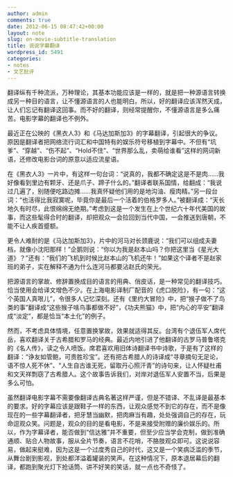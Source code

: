 ```yaml
---
author: admin
comments: true
date: 2012-06-15 08:47:42+00:00
layout: note
slug: on-movie-subtitle-translation
title: 说说字幕翻译
wordpress_id: 5491
categories:
- notes
- 文艺批评
---
```


翻译纵有千种流派，万种理论，其基本功能应该是一样的，就是把一种源语言转换成另一种目的语言，让不懂源语言的人也能明白。所以，好的翻译应该浑然天成，让人们忘记有翻译这回事。而不好的翻译，则经常提醒你，不懂源语言是多么痛苦。电影字幕的翻译也不例外。

最近正在公映的《黑衣人3》和《马达加斯加3》的字幕翻译，引起很大的争议。原因是翻译者把网络流行词汇和中国特有的娱乐符号移植到字幕中。不但有“坑爹”、“穿越”、“伤不起”、“Hold不住”、“世界那么乱，卖萌给谁看”这样的网词新语，还修改电影台词的原意以适应流星语。

在《黑衣人3》一片中，有这样一句台词：“说真的，我都不确定这是不是肉……我好像看到里边有颗牙、还是爪子、蹄子什么的。”翻译者联系国情，给翻成：“我说过几遍了，别随便吃路边摊……我真怀疑他们用的是地沟油、瘦肉精。”另一段台词：“也活得比我寂寞呢，毕竟你是最后一个活着的伯格罗多人。”被翻译成：“天长地久有时尽，此恨绵绵无绝期。”考虑到这是一个发生在上个世纪六十年代美国的故事，而这些髦得合时的翻译，却把观众一会拉回到当代中国，一会推送到唐朝，不能不让人疾首蹙额。

更令人难耐的是《马达加斯加3》，片中的河马对长颈鹿说：“我们可以组成夫妻档，就像小沈阳那样！”企鹅则说：“你以为我是赵本山吗？你把这里当《星光大道》？”还有：“我们的飞机到时候比赵本山的飞机还牛！”如果这个译者不是赵家班的弟子，实在解释不通为什么连河马都要沾赵氏的荣光。

把源语言的掌故、修辞置换成目的语言的用典、俏皮话，是一种常见的翻译技巧。恰当使用会给译文增色不少。在上海电影译制厂配音的《虎口脱险》，有一句：“这个英国人真哏儿”，令很多人记忆深刻。还有《里约大冒险》中，把“猴子做不了鸟类的事”翻译成“这些猴子啥鸟事都做不好”，《功夫熊猫》中，把“内心的平安”翻译成“淡定”，都是恰当“本土化”的例子。

然而，不考虑具体情境，任意置换掌故，效果就适得其反。台湾有个退伍军人席代岳，喜欢翻译关于古希腊和罗马的经典。最近内地引进了他翻译的古罗马普鲁塔克的《名人传》，读之令人喷饭。席君喜欢用旧体诗翻译书中诗歌，于是有了这样的翻译：“诤友如管鲍，可贵胜珍宝”。还有把古希腊人的诗译成“寻章摘句无足论，语不惊人死不休”、“人生自古谁无死，留取丹心照汗青”的诗句来，让人怀疑杜甫和文天祥剽窃了古希腊人。这个故事告诉我们，对岸对退伍军人安置不当，后果是多么可怕。

虽然翻译电影字幕不需要像翻译古典名著这样严谨，但是不错译、不乱译是最基本的要求。好的字幕应该是跟鞋子一样的东西，让观众感觉不到它的存在，而不是像现在的一些字幕翻译者，把牙慧当幽默，把肉麻当有趣，处处强调自己的存在，玩命逗观众笑。问题是，观众的目的是看电影，不是来接受附赠的廉价娱乐的。所以，作为字幕译者，能否做到“信达雅”并不重要，但至少应当学会克制，做到准确通顺、贴合人物故事，服从全片节奏，语言不花哨，不胳肢观众即可。这说说容易，做起来挺难，因为这是一个过度秀自己的时代，这又是一个笑病泛滥的季节，从舞台剧到影视，到处都洋溢着罐装的笑声。在这种情况下，原本退居幕后的翻译，都跑到聚光灯下抢话筒、讲不好笑的笑话，就一点也不奇怪了。
